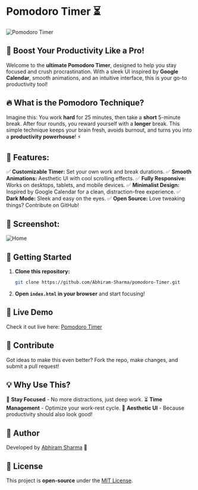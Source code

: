 # Pomodoro Timer ⏳

![Pomodoro Timer](https://abhiram-sharma.github.io/pomodoro-Timer/)

## 🚀 Boost Your Productivity Like a Pro!

Welcome to the **ultimate Pomodoro Timer**, designed to help you stay focused and crush procrastination. With a sleek UI inspired by **Google Calendar**, smooth animations, and an intuitive interface, this is your go-to productivity tool!

## 🔥 What is the Pomodoro Technique?

Imagine this: You work **hard** for 25 minutes, then take a **short** 5-minute break. After four rounds, you reward yourself with a **longer** break. This simple technique keeps your brain fresh, avoids burnout, and turns you into a **productivity powerhouse**! ⚡

## 🌟 Features:

✅ **Customizable Timer:** Set your own work and break durations.
✅ **Smooth Animations:** Aesthetic UI with cool scrolling effects.
✅ **Fully Responsive:** Works on desktops, tablets, and mobile devices.
✅ **Minimalist Design:** Inspired by Google Calendar for a clean, distraction-free experience.
✅ **Dark Mode:** Sleek and easy on the eyes.
✅ **Open Source:** Love tweaking things? Contribute on GitHub!

## 📸 Screenshot:

![Home](https://raw.githubusercontent.com/Abhiram-Sharma/pomodoro-Timer/main/screenshots/Home.png)

## 🚀 Getting Started

1. **Clone this repository:**
   ```bash
   git clone https://github.com/Abhiram-Sharma/pomodoro-Timer.git
   ```
2. **Open `index.html` in your browser** and start focusing!

## 🔗 Live Demo
Check it out live here: [Pomodoro Timer](https://abhiram-sharma.github.io/pomodoro-Timer/)

## 🤝 Contribute
Got ideas to make this even better? Fork the repo, make changes, and submit a pull request!

## 💡 Why Use This?

🎯 **Stay Focused** - No more distractions, just deep work.
⏳ **Time Management** - Optimize your work-rest cycle.
🎨 **Aesthetic UI** - Because productivity should also look good!

## 📌 Author

Developed by [Abhiram Sharma](https://github.com/Abhiram-Sharma) 🚀

## 📜 License

This project is **open-source** under the [MIT License](LICENSE).

